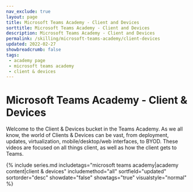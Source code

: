 ```yaml
---
nav_exclude: true
layout: page
title: Microsoft Teams Academy - Client and Devices
sorttitle: Microsoft Teams Academy - Client and Devices
description: Microsoft Teams Academy - Client and Devices
permalink: /skilling/microsoft-teams-academy/client-devices
updated: 2022-02-27
showbreadcrumb: false
tags: 
 - academy page
 - microsoft teams academy
 - client & devices
---
```


# Microsoft Teams Academy - Client & Devices

Welcome to the Client & Devices bucket in the Teams Academy. As we all know, the world of Clients & Devices can be vast, from deployment, updates, virtualization, mobile/desktop/web interfaces, to BYOD. These videos are focused on all things client, as well as how the client gets to Teams. 

{% include series.md 
    includetags="microsoft teams academy|academy content|client & devices" 
    includemethod="all" 
    sortfield="updated" sortorder="desc" showdate="false" showtags="true" 
    visualstyle="normal" 
%}


